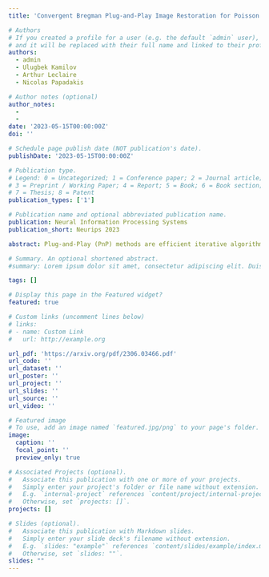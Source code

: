 ```yaml
---
title: 'Convergent Bregman Plug-and-Play Image Restoration for Poisson Inverse Problems'

# Authors
# If you created a profile for a user (e.g. the default `admin` user), write the username (folder name) here
# and it will be replaced with their full name and linked to their profile.
authors:
  - admin
  - Ulugbek Kamilov
  - Arthur Leclaire
  - Nicolas Papadakis

# Author notes (optional)
author_notes:
  - 
  - 
date: '2023-05-15T00:00:00Z'
doi: ''

# Schedule page publish date (NOT publication's date).
publishDate: '2023-05-15T00:00:00Z'

# Publication type.
# Legend: 0 = Uncategorized; 1 = Conference paper; 2 = Journal article;
# 3 = Preprint / Working Paper; 4 = Report; 5 = Book; 6 = Book section;
# 7 = Thesis; 8 = Patent
publication_types: ['1']

# Publication name and optional abbreviated publication name.
publication: Neural Information Processing Systems
publication_short: Neurips 2023

abstract: Plug-and-Play (PnP) methods are efficient iterative algorithms for solving ill-posed image inverse problems. PnP methods are obtained by using deep Gaussian denoisers instead of the proximal operator or the gradient-descent step within proximal algorithms. Current PnP schemes rely on data-fidelity terms that have either Lipschitz gradients or closed-form proximal operators, which is not applicable to Poisson inverse problems. Based on the observation that the Gaussian noise is not the adequate noise model in this setting, we propose to generalize PnP using the Bregman Proximal Gradient (BPG) method. BPG replaces the Euclidean distance with a Bregman divergence that can better capture the smoothness properties of the problem. We introduce the Bregman Score Denoiser specifically parametrized and trained for the new Bregman geometry and prove that it corresponds to the proximal operator of a nonconvex potential. We propose two PnP algorithms based on the Bregman Score Denoiser for solving Poisson inverse problems. Extending the convergence results of BPG in the nonconvex settings, we show that the proposed methods converge, targeting stationary points of an explicit global functional. Experimental evaluations conducted on various Poisson inverse problems validate the convergence results and showcase effective restoration performance.

# Summary. An optional shortened abstract.
#summary: Lorem ipsum dolor sit amet, consectetur adipiscing elit. Duis posuere tellus ac convallis placerat. Proin tincidunt magna sed ex sollicitudin condimentum.

tags: []

# Display this page in the Featured widget?
featured: true

# Custom links (uncomment lines below)
# links:
# - name: Custom Link
#   url: http://example.org

url_pdf: 'https://arxiv.org/pdf/2306.03466.pdf'
url_code: ''
url_dataset: ''
url_poster: ''
url_project: ''
url_slides: ''
url_source: ''
url_video: ''

# Featured image
# To use, add an image named `featured.jpg/png` to your page's folder.
image:
  caption: ''
  focal_point: ''
  preview_only: true

# Associated Projects (optional).
#   Associate this publication with one or more of your projects.
#   Simply enter your project's folder or file name without extension.
#   E.g. `internal-project` references `content/project/internal-project/index.md`.
#   Otherwise, set `projects: []`.
projects: []

# Slides (optional).
#   Associate this publication with Markdown slides.
#   Simply enter your slide deck's filename without extension.
#   E.g. `slides: "example"` references `content/slides/example/index.md`.
#   Otherwise, set `slides: ""`.
slides: ""
---
```

